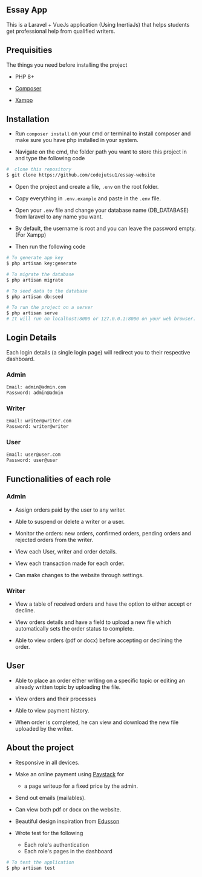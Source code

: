 ## Essay App

This is a Laravel + VueJs application (Using InertiaJs) that helps students get professional help from qualified writers.

## Prequisities

The things you need before installing the project

* PHP 8+

* [Composer](https://getcomposer.org) 

* [Xampp](https://apachefriends.org/download.html)

## Installation

* Run `composer install` on your cmd or terminal to install composer and make sure you have php installed in your system.

* Navigate on the cmd, the folder path you want to store this project in and type the following code

```bash
#  clone this repository
$ git clone https://github.com/codejutsu1/essay-website
```

* Open the project and create a file, `.env` on the root folder.

* Copy everything in `.env.example` and paste in the `.env` file.

* Open your `.env` file and change your database name (DB_DATABASE) from laravel to any name you want.

* By default, the username is root and you can leave the password empty. (For Xampp)

* Then run the following code 

```bash
# To generate app key
$ php artisan key:generate

# To migrate the database
$ php artisan migrate 

# To seed data to the database 
$ php artisan db:seed

# To run the project on a server
$ php artisan serve
# It will run on localhost:8000 or 127.0.0.1:8000 on your web browser.
```

## Login Details

Each login details (a single login page) will redirect you to their respective dashboard.

### Admin

```bash
Email: admin@admin.com
Password: admin@admin
```

### Writer

```bash
Email: writer@writer.com
Password: writer@writer
```

### User

```bash
Email: user@user.com
Password: user@user
```

## Functionalities of each role

### Admin

*  Assign orders paid by the user to any writer.

* Able to suspend or delete a writer or a user.

* Monitor the orders: new orders, confirmed orders, pending orders and rejected orders from the writer.

* View each User, writer and order details.

* View each transaction made for each order.

* Can make changes to the website through settings.

### Writer

* View a table of received orders and have the option to either accept or decline.

* View orders details and have a field to upload a new file which automatically sets the order status to complete.

* Able to view orders (pdf or docx) before accepting or declining the order.

## User 

* Able to place an order either writing on a specific topic or editing an already written topic by uploading the file.

* View orders and their processes

* Able to view payment history.

* When order is completed, he can view and download the new file uploaded by the writer.

## About the project

* Responsive in all devices.

* Make an online payment using [Paystack](https://paystack.com) for
    - a page writeup for a fixed price by the admin.

* Send out emails (mailables).

* Can view both pdf or docx on the website.

* Beautiful design inspiration from [Edusson](https://edusson.com)

* Wrote test for the following
    - Each role's authentication
    - Each role's pages in the dashboard

```bash
# To test the application
$ php artisan test
```